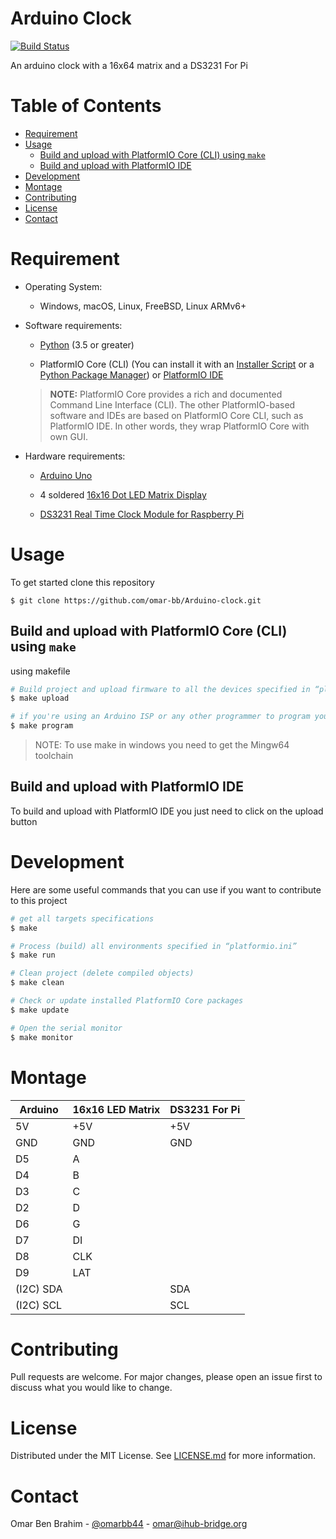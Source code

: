 # Arduino Clock

[![Build Status](https://travis-ci.org/omar-bb/Arduino-clock.svg?branch=master)](https://travis-ci.org/github/omar-bb/Arduino-clock)

An arduino clock with a 16x64 matrix and a DS3231 For Pi

# Table of Contents

- [Requirement](#requirement)
- [Usage](#usage)
  - [Build and upload with PlatformIO Core (CLI) using `make`](#build-and-upload-with-platformio-core-cli-using-make)
  - [Build and upload with PlatformIO IDE](#build-and-upload-with-platformio-ide)
- [Development](#development)
- [Montage](#montage)
- [Contributing](#contributing)
- [License](#license)
- [Contact](#contact)

# Requirement

* Operating System:
    
    - Windows, macOS, Linux, FreeBSD, Linux ARMv6+

* Software requirements:
    
    - [Python](https://www.python.org/downloads/) (3.5 or greater)

    - PlatformIO Core (CLI) (You can install it with an [Installer Script](https://docs.platformio.org/en/latest/core/installation.html#installer-script) or a [Python Package Manager](https://docs.platformio.org/en/latest/core/installation.html#python-package-manager)) or [PlatformIO IDE](https://platformio.org/install)

    > **NOTE:** PlatformIO Core provides a rich and documented Command Line Interface (CLI). The other PlatformIO-based software and IDEs are based on PlatformIO Core CLI, such as PlatformIO IDE. In other words, they wrap PlatformIO Core with own GUI.

* Hardware requirements:
    
    - [Arduino Uno](https://store.arduino.cc/arduino-uno-rev3)

    - 4 soldered [16x16 Dot LED Matrix Display](https://www.elabpeers.com/led-matrix-display.html)
    
    - [DS3231 Real Time Clock Module for Raspberry Pi](https://www.pishop.us/product/ds3231-real-time-clock-module-for-raspberry-pi/)

# Usage

To get started clone this repository

```
$ git clone https://github.com/omar-bb/Arduino-clock.git
```

## Build and upload with PlatformIO Core (CLI) using `make`

using makefile

```bash
# Build project and upload firmware to all the devices specified in “platformio.ini”
$ make upload

# if you're using an Arduino ISP or any other programmer to program your arduino use the following command
$ make program
```

> NOTE: To use make in windows you need to get the Mingw64 toolchain

## Build and upload with PlatformIO IDE

To build and upload with PlatformIO IDE you just need to click on the upload button

# Development

Here are some useful commands that you can use if you want to contribute to this project

```bash
# get all targets specifications
$ make

# Process (build) all environments specified in “platformio.ini”
$ make run

# Clean project (delete compiled objects)
$ make clean

# Check or update installed PlatformIO Core packages
$ make update

# Open the serial monitor
$ make monitor
```

# Montage

| Arduino   | 16x16 LED Matrix | DS3231 For Pi |
|-----------|------------------|---------------|
| 5V        | +5V              | +5V           |
| GND       | GND              | GND           |
| D5        | A                |               |
| D4        | B                |               |
| D3        | C                |               |
| D2        | D                |               |
| D6        | G                |               |
| D7        | DI               |               |
| D8        | CLK              |               |
| D9        | LAT              |               |
| (I2C) SDA |                  | SDA           |
| (I2C) SCL |                  | SCL           |

# Contributing

Pull requests are welcome. For major changes, please open an issue first to discuss what you would like to change.

# License

Distributed under the MIT License. See [LICENSE.md](LICENSE.md) for more information.

# Contact

Omar Ben Brahim - [@omarbb44](https://twitter.com/omarbb44) - omar@ihub-bridge.org
